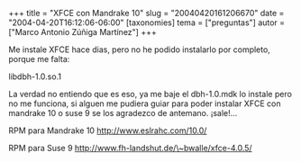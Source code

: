 +++
title = "XFCE con Mandrake 10"
slug = "20040420161206670"
date = "2004-04-20T16:12:06-06:00"
[taxonomies]
tema = ["preguntas"]
autor = ["Marco Antonio Zúñiga Martínez"]
+++

Me instale XFCE hace dias, pero no he podido instalarlo por completo,
porque me falta:

libdbh-1.0.so.1

<!-- more -->
La verdad no entiendo que es eso, ya me baje el dbh-1.0.mdk lo instale
pero no me funciona, si alguen me pudiera guiar para poder instalar XFCE
con mandrake 10 o suse 9 se los agradezco de antemano. ¡sale!…

RPM para Mandrake 10 http://www.eslrahc.com/10.0/

RPM para Suse 9 http://www.fh-landshut.de/\~bwalle/xfce-4.0.5/

